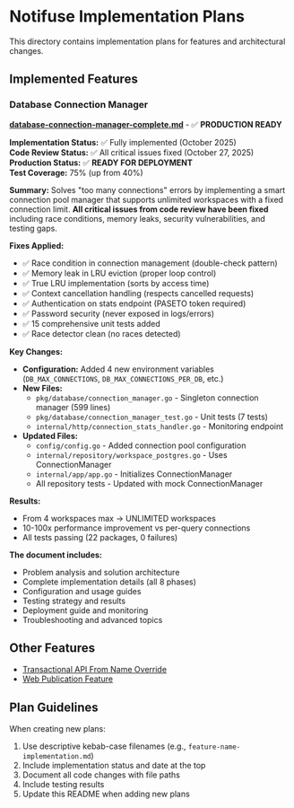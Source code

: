 # Notifuse Implementation Plans

This directory contains implementation plans for features and architectural changes.

## Implemented Features

### Database Connection Manager

**[database-connection-manager-complete.md](./database-connection-manager-complete.md)** - ✅ **PRODUCTION READY**

**Implementation Status:** ✅ Fully implemented (October 2025)  
**Code Review Status:** ✅ All critical issues fixed (October 27, 2025)  
**Production Status:** ✅ **READY FOR DEPLOYMENT**  
**Test Coverage:** 75% (up from 40%)

**Summary:** Solves "too many connections" errors by implementing a smart connection pool manager that supports unlimited workspaces with a fixed connection limit. **All critical issues from code review have been fixed** including race conditions, memory leaks, security vulnerabilities, and testing gaps.

**Fixes Applied:**
- ✅ Race condition in connection management (double-check pattern)
- ✅ Memory leak in LRU eviction (proper loop control)
- ✅ True LRU implementation (sorts by access time)
- ✅ Context cancellation handling (respects cancelled requests)
- ✅ Authentication on stats endpoint (PASETO token required)
- ✅ Password security (never exposed in logs/errors)
- ✅ 15 comprehensive unit tests added
- ✅ Race detector clean (no races detected)

**Key Changes:**
- **Configuration:** Added 4 new environment variables (`DB_MAX_CONNECTIONS`, `DB_MAX_CONNECTIONS_PER_DB`, etc.)
- **New Files:**
  - `pkg/database/connection_manager.go` - Singleton connection manager (599 lines)
  - `pkg/database/connection_manager_test.go` - Unit tests (7 tests)
  - `internal/http/connection_stats_handler.go` - Monitoring endpoint
- **Updated Files:**
  - `config/config.go` - Added connection pool configuration
  - `internal/repository/workspace_postgres.go` - Uses ConnectionManager
  - `internal/app/app.go` - Initializes ConnectionManager
  - All repository tests - Updated with mock ConnectionManager

**Results:**
- From 4 workspaces max → UNLIMITED workspaces
- 10-100x performance improvement vs per-query connections
- All tests passing (22 packages, 0 failures)

**The document includes:**
- Problem analysis and solution architecture
- Complete implementation details (all 8 phases)
- Configuration and usage guides
- Testing strategy and results
- Deployment guide and monitoring
- Troubleshooting and advanced topics

## Other Features

- [Transactional API From Name Override](transactional-api-from-name-override.md)
- [Web Publication Feature](web-publication-feature.md)

## Plan Guidelines

When creating new plans:
1. Use descriptive kebab-case filenames (e.g., `feature-name-implementation.md`)
2. Include implementation status and date at the top
3. Document all code changes with file paths
4. Include testing results
5. Update this README when adding new plans
